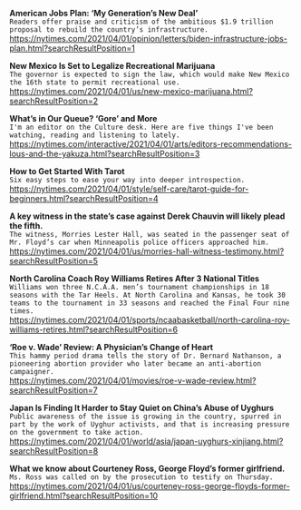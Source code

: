 **American Jobs Plan: ‘My Generation’s New Deal’**\
`Readers offer praise and criticism of the ambitious $1.9 trillion proposal to rebuild the country’s infrastructure.`\
https://nytimes.com/2021/04/01/opinion/letters/biden-infrastructure-jobs-plan.html?searchResultPosition=1

**New Mexico Is Set to Legalize Recreational Marijuana**\
`The governor is expected to sign the law, which would make New Mexico the 16th state to permit recreational use.`\
https://nytimes.com/2021/04/01/us/new-mexico-marijuana.html?searchResultPosition=2

**What’s in Our Queue? ‘Gore’ and More**\
`I'm an editor on the Culture desk. Here are five things I've been watching, reading and listening to lately.`\
https://nytimes.com/interactive/2021/04/01/arts/editors-recommendations-lous-and-the-yakuza.html?searchResultPosition=3

**How to Get Started With Tarot**\
`Six easy steps to ease your way into deeper introspection.`\
https://nytimes.com/2021/04/01/style/self-care/tarot-guide-for-beginners.html?searchResultPosition=4

**A key witness in the state’s case against Derek Chauvin will likely plead the fifth.**\
`The witness, Morries Lester Hall, was seated in the passenger seat of Mr. Floyd’s car when Minneapolis police officers approached him.`\
https://nytimes.com/2021/04/01/us/morries-hall-witness-testimony.html?searchResultPosition=5

**North Carolina Coach Roy Williams Retires After 3 National Titles**\
`Williams won three N.C.A.A. men’s tournament championships in 18 seasons with the Tar Heels. At North Carolina and Kansas, he took 30 teams to the tournament in 33 seasons and reached the Final Four nine times.`\
https://nytimes.com/2021/04/01/sports/ncaabasketball/north-carolina-roy-williams-retires.html?searchResultPosition=6

**‘Roe v. Wade’ Review: A Physician’s Change of Heart**\
`This hammy period drama tells the story of Dr. Bernard Nathanson, a pioneering abortion provider who later became an anti-abortion campaigner.`\
https://nytimes.com/2021/04/01/movies/roe-v-wade-review.html?searchResultPosition=7

**Japan Is Finding It Harder to Stay Quiet on China’s Abuse of Uyghurs**\
`Public awareness of the issue is growing in the country, spurred in part by the work of Uyghur activists, and that is increasing pressure on the government to take action.`\
https://nytimes.com/2021/04/01/world/asia/japan-uyghurs-xinjiang.html?searchResultPosition=8

**What we know about Courteney Ross, George Floyd’s former girlfriend.**\
`Ms. Ross was called on by the prosecution to testify on Thursday.`\
https://nytimes.com/2021/04/01/us/courteney-ross-george-floyds-former-girlfriend.html?searchResultPosition=10

